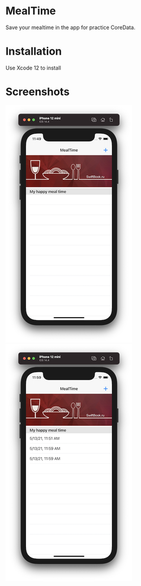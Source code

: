 # MealTime

Save your mealtime in the app for practice CoreData.

# Installation

Use Xcode 12 to install

# Screenshots
![Screenshot 1](https://github.com/nukutkas/MealTime/blob/master/Screenshots/Screenshot01.png)
![Screenshot 2](https://github.com/nukutkas/MealTime/blob/master/Screenshots/Screenshot02.png)
